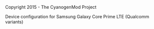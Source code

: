 Copyright 2015 - The CyanogenMod Project

Device configuration for Samsung Galaxy Core Prime LTE (Qualcomm variants)
